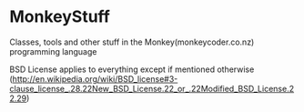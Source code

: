 MonkeyStuff
===========

Classes, tools and other stuff in the Monkey(monkeycoder.co.nz) programming language

BSD License applies to everything except if mentioned otherwise (http://en.wikipedia.org/wiki/BSD_license#3-clause_license_.28.22New_BSD_License.22_or_.22Modified_BSD_License.22.29) 
